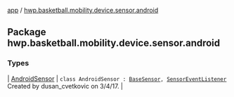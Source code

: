 [app](../index.md) / [hwp.basketball.mobility.device.sensor.android](.)

## Package hwp.basketball.mobility.device.sensor.android

### Types

| [AndroidSensor](-android-sensor/index.md) | `class AndroidSensor : `[`BaseSensor`](../hwp.basketball.mobility.device.sensor/-base-sensor/index.md)`, `[`SensorEventListener`](https://developer.android.com/reference/android/hardware/SensorEventListener.html)<br>Created by dusan_cvetkovic on 3/4/17. |

